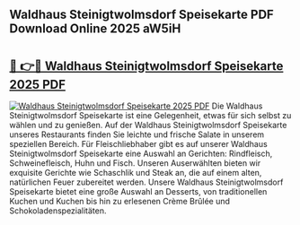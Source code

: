 ## Waldhaus Steinigtwolmsdorf Speisekarte PDF Download Online 2025 aW5iH

# <h2><a href="http://gc5faa.nevu.top/?p=Waldhaus+Steinigtwolmsdorf+Speisekarte">🔗 👉🔴 Waldhaus Steinigtwolmsdorf Speisekarte 2025 PDF</a></h2>

[![Waldhaus Steinigtwolmsdorf Speisekarte 2025 PDF](https://i.imgur.com/dBaPXMq.png)](http://gc5faa.nevu.top/?p=Waldhaus+Steinigtwolmsdorf+Speisekarte)
Die Waldhaus Steinigtwolmsdorf Speisekarte ist eine Gelegenheit, etwas für sich selbst zu wählen und zu genießen. Auf der Waldhaus Steinigtwolmsdorf Speisekarte unseres Restaurants finden Sie leichte und frische Salate in unserem speziellen Bereich. Für Fleischliebhaber gibt es auf unserer Waldhaus Steinigtwolmsdorf Speisekarte eine Auswahl an Gerichten: Rindfleisch, Schweinefleisch, Huhn und Fisch. Unseren Auserwählten bieten wir exquisite Gerichte wie Schaschlik und Steak an, die auf einem alten, natürlichen Feuer zubereitet werden. Unsere Waldhaus Steinigtwolmsdorf Speisekarte bietet eine große Auswahl an Desserts, von traditionellen Kuchen und Kuchen bis hin zu erlesenen Crème Brûlée und Schokoladenspezialitäten.
